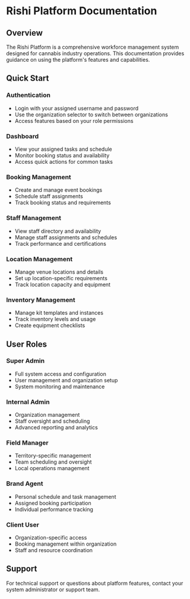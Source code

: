 # Rishi Platform Documentation

## Overview

The Rishi Platform is a comprehensive workforce management system designed for cannabis industry operations. This documentation provides guidance on using the platform's features and capabilities.

## Quick Start

### Authentication
- Login with your assigned username and password
- Use the organization selector to switch between organizations
- Access features based on your role permissions

### Dashboard
- View your assigned tasks and schedule
- Monitor booking status and availability
- Access quick actions for common tasks

### Booking Management
- Create and manage event bookings
- Schedule staff assignments
- Track booking status and requirements

### Staff Management
- View staff directory and availability
- Manage staff assignments and schedules
- Track performance and certifications

### Location Management
- Manage venue locations and details
- Set up location-specific requirements
- Track location capacity and equipment

### Inventory Management
- Manage kit templates and instances
- Track inventory levels and usage
- Create equipment checklists

## User Roles

### Super Admin
- Full system access and configuration
- User management and organization setup
- System monitoring and maintenance

### Internal Admin
- Organization management
- Staff oversight and scheduling
- Advanced reporting and analytics

### Field Manager
- Territory-specific management
- Team scheduling and oversight
- Local operations management

### Brand Agent
- Personal schedule and task management
- Assigned booking participation
- Individual performance tracking

### Client User
- Organization-specific access
- Booking management within organization
- Staff and resource coordination

## Support

For technical support or questions about platform features, contact your system administrator or support team.